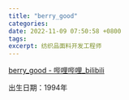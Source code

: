 ```yaml
---
title: "berry_good"
categories: 
date: 2022-11-09 07:50:58 +0800
tags: 
excerpt: 纺织品面料开发工程师
---
```


[berry_good - 哔哩哔哩_bilibili](https://space.bilibili.com/236148005)


出生日期：1994年









